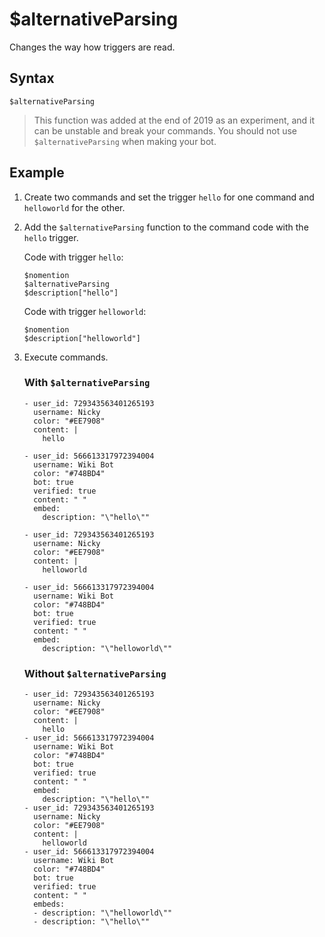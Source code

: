 # $alternativeParsing
Changes the way how triggers are read.

## Syntax
```
$alternativeParsing
```
> This function was added at the end of 2019 as an experiment, and it can be unstable and break your commands. You should not use `$alternativeParsing` when making your bot.

## Example
1. Create two commands and set the trigger `hello` for one command and `helloworld` for the other.
2. Add the `$alternativeParsing` function to the command code with the `hello` trigger.

    Code with trigger `hello`:
    ```
    $nomention
    $alternativeParsing
    $description["hello"]
    ```
    Code with trigger `helloworld`:
    ```
    $nomention
    $description["helloworld"]
    ```
3. Execute commands.
    ### With `$alternativeParsing`
    ``` discord yaml
    - user_id: 729343563401265193
      username: Nicky
      color: "#EE7908"
      content: |
        hello
    
    - user_id: 566613317972394004
      username: Wiki Bot
      color: "#748BD4"
      bot: true
      verified: true
      content: " "
      embed:
        description: "\"hello\""
    
    - user_id: 729343563401265193
      username: Nicky
      color: "#EE7908"
      content: |
        helloworld
    
    - user_id: 566613317972394004
      username: Wiki Bot
      color: "#748BD4"
      bot: true
      verified: true
      content: " "
      embed:
        description: "\"helloworld\""
    ```


    ### Without `$alternativeParsing`
    ``` discord yaml
    - user_id: 729343563401265193
      username: Nicky
      color: "#EE7908"
      content: |
        hello
    - user_id: 566613317972394004
      username: Wiki Bot
      color: "#748BD4"
      bot: true
      verified: true
      content: " "
      embed:
        description: "\"hello\""
    - user_id: 729343563401265193
      username: Nicky
      color: "#EE7908"
      content: |
        helloworld
    - user_id: 566613317972394004
      username: Wiki Bot
      color: "#748BD4"
      bot: true
      verified: true
      content: " "
      embeds:
      - description: "\"helloworld\""
      - description: "\"hello\""
    ```
